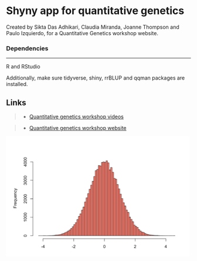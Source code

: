 # Shyny app for quantitative genetics


Created by Sikta Das Adhikari, Claudia Miranda, Joanne Thompson and Paulo Izquierdo, for a Quantitative Genetics workshop website.

### Dependencies
_________________________________

R and RStudio

Additionally, make sure tidyverse, shiny, rrBLUP and qqman packages are installed.


## Links

> + [Quantitative genetics workshop videos](https://youtube.com/playlist?list=PLOb4571zCOd8rnWQOTMGnSx5bncpGr9W6)

> + [Quantitative genetics workshop website](https://pauloizquierdo.github.io/Quantitative_Genetics/)


<img src="hist.png" width="500px">
